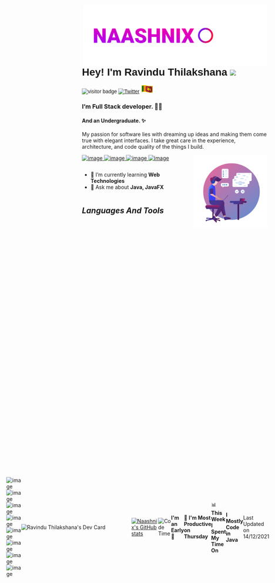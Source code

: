 <img src="./assets/logo.gif" width="500px" align="right" />
<font style="font-family: Helvetica, sans-serif;">

# **Hey! I'm Ravindu Thilakshana** <img src="https://media.giphy.com/media/hvRJCLFzcasrR4ia7z/giphy.gif" width="30px"> 
![visitor badge](https://visitor-badge.glitch.me/badge?page_id=naashnix.naashnix) [![Twitter](https://img.shields.io/twitter/url/https/twitter.com/cloudposse.svg?style=social&label=Follow%20%40naashnix)](https://twitter.com/naashnix)
 <img src="./assets/sl-flag.gif" width="35px">

</font>

 ### I’m Full Stack developer. 🧑‍💻  
 #### And an Undergraduate. ✨
   My passion for software lies with dreaming up ideas and making them come true with elegant interfaces. I take great care in the experience, architecture, and code quality of the things I build. 
 
 <a href="https://wa.me/message/VYIMCELYQL42M1"> 
 
 ![image](https://img.shields.io/badge/WhatsApp-25D366?style=for-the-badge&logo=whatsapp&logoColor=white) </a> <a href="https://t.me/naashnix"> ![image](https://img.shields.io/badge/Telegram-2CA5E0?style=for-the-badge&logo=telegram&logoColor=white) </a> <a href="mailto: naashnix@protonmail.com"> ![image](https://img.shields.io/badge/ProtonMail-8B89CC?style=for-the-badge&logo=protonmail&logoColor=white) </a> <a href="https://www.facebook.com/naashnix/"> ![image](https://img.shields.io/badge/Facebook-1877F2?style=for-the-badge&logo=facebook&logoColor=white) </a>
<img src="./assets/picture.png" align="right" width="200px"> 

<section style="display:flex;">

 
 - 🔭 I’m currently learning **Web Technologies**     
 - 💬 Ask me about **Java, JavaFX** 

</section>

## ***Languages And Tools***

<div style="display:flex; align-items: center; justify-content: center;">

![image](https://img.shields.io/badge/HTML5-E34F26?style=for-the-badge&logo=html5&logoColor=white) ![image](https://img.shields.io/badge/CSS3-1572B6?style=for-the-badge&logo=css3&logoColor=white) ![image](https://img.shields.io/badge/JavaScript-323330?style=for-the-badge&logo=javascript&logoColor=F7DF1E) ![image](https://img.shields.io/badge/Java-ED8B00?style=for-the-badge&logo=java&logoColor=white) ![image](https://img.shields.io/badge/Dart-0175C2?style=for-the-badge&logo=dart&logoColor=white) 
 ![image](https://img.shields.io/badge/MySQL-005C84?style=for-the-badge&logo=mysql&logoColor=white) ![image](https://img.shields.io/badge/Hibernate-59666C?style=for-the-badge&logo=Hibernate&logoColor=white) ![image](https://img.shields.io/badge/Flutter-02569B?style=for-the-badge&logo=flutter&logoColor=white) 
 
 <a href="https://app.daily.dev/Ravind"><img src="https://api.daily.dev/devcards/1a3b4fbeb6654feeb29bf0e0bfeb61ad.png?r=8jt" width="300" alt="Ravindu Thilakshana's Dev Card" align="right"/></a>
 
 
 [![Naashnix's GitHub stats](https://github-readme-stats.vercel.app/api?username=NaashNix&theme=github_dark&show_icons=true)](https://github.com/anuraghazra/github-readme-stats)
 
<!--START_SECTION:waka-->
![Code Time](http://img.shields.io/badge/Code%20Time-77%20hrs%2054%20mins-blue)

**I'm an Early 🐤** 

```text
🌞 Morning    13 commits     █████░░░░░░░░░░░░░░░░░░░░   22.81% 
🌆 Daytime    27 commits     ███████████░░░░░░░░░░░░░░   47.37% 
🌃 Evening    7 commits      ███░░░░░░░░░░░░░░░░░░░░░░   12.28% 
🌙 Night      10 commits     ████░░░░░░░░░░░░░░░░░░░░░   17.54%

```
📅 **I'm Most Productive on Thursday** 

```text
Monday       2 commits      █░░░░░░░░░░░░░░░░░░░░░░░░   3.51% 
Tuesday      12 commits     █████░░░░░░░░░░░░░░░░░░░░   21.05% 
Wednesday    7 commits      ███░░░░░░░░░░░░░░░░░░░░░░   12.28% 
Thursday     21 commits     █████████░░░░░░░░░░░░░░░░   36.84% 
Friday       8 commits      ███░░░░░░░░░░░░░░░░░░░░░░   14.04% 
Saturday     2 commits      █░░░░░░░░░░░░░░░░░░░░░░░░   3.51% 
Sunday       5 commits      ██░░░░░░░░░░░░░░░░░░░░░░░   8.77%

```


📊 **This Week I Spent My Time On** 

```text
⌚︎ Time Zone: Asia/Colombo

💬 Programming Languages: 
Other                    26 hrs 18 mins      █████████████████████░░░░   85.2% 
CSS                      3 hrs 15 mins       ██░░░░░░░░░░░░░░░░░░░░░░░   10.57% 
HTML                     58 mins             ░░░░░░░░░░░░░░░░░░░░░░░░░   3.17% 
Java                     12 mins             ░░░░░░░░░░░░░░░░░░░░░░░░░   0.68% 
JSON                     4 mins              ░░░░░░░░░░░░░░░░░░░░░░░░░   0.26%

🔥 Editors: 
Browser                  26 hrs 18 mins      █████████████████████░░░░   85.2% 
VS Code                  4 hrs 34 mins       ███░░░░░░░░░░░░░░░░░░░░░░   14.8%

🐱‍💻 Projects: 
Exercises                25 hrs 47 mins      █████████████████████░░░░   83.52% 
hibernate-gdse-57-58     3 hrs 48 mins       ███░░░░░░░░░░░░░░░░░░░░░░   12.33% 
My_profile_New           49 mins             ░░░░░░░░░░░░░░░░░░░░░░░░░   2.69% 
MyProfile                17 mins             ░░░░░░░░░░░░░░░░░░░░░░░░░   0.94% 
Unknown Project          5 mins              ░░░░░░░░░░░░░░░░░░░░░░░░░   0.32%

💻 Operating System: 
Linux                    30 hrs 52 mins      █████████████████████████   100.0%

```

**I Mostly Code in Java** 

```text
Java                     5 repos             ██████████████░░░░░░░░░░░   55.56% 
HTML                     2 repos             █████░░░░░░░░░░░░░░░░░░░░   22.22% 
CSS                      2 repos             █████░░░░░░░░░░░░░░░░░░░░   22.22%

```



 Last Updated on 14/12/2021
<!--END_SECTION:waka-->

